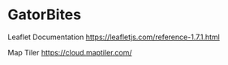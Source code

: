 # GatorBites

Leaflet Documentation
https://leafletjs.com/reference-1.7.1.html

Map Tiler
https://cloud.maptiler.com/
